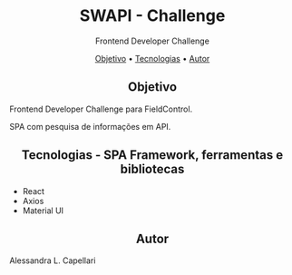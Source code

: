 <h1 align="center">SWAPI - Challenge</h1>
<p align="center">Frontend Developer Challenge</p>
<p align="center">
 <a href="#objetivo">Objetivo</a> •
 <a href="#tecnologias">Tecnologias</a> •
 <a href="#autor">Autor</a>
</p>

<h2 align="center" class="objetivo">Objetivo</h2>
<p>Frontend Developer Challenge para FieldControl.</p>
<p>SPA com pesquisa de informações em API.</p>

<h2 align="center" class="tecnologias">Tecnologias - SPA Framework, ferramentas e bibliotecas</h2>
<ul>
<li>React</li>
<li>Axios</li>
<li>Material UI</li>
</ul>

<h2 align="center" class="autor">Autor</h2>
<p>Alessandra L. Capellari</p>
